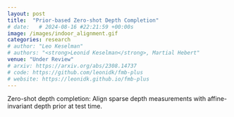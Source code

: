 ```yaml
---
layout: post
title:  "Prior-based Zero-shot Depth Completion"
# date:   # 2024-08-16 #22:21:59 +00:00s
image: /images/indoor_alignment.gif
categories: research
# author: "Leo Keselman"
# authors: "<strong>Leonid Keselman</strong>, Martial Hebert"
venue: "Under Review"
# arxiv: https://arxiv.org/abs/2308.14737
# code: https://github.com/leonidk/fmb-plus
# website: https://leonidk.github.io/fmb-plus
---
```

Zero-shot depth completion: Align sparse depth measurements with affine-invariant depth prior at test time.